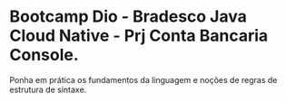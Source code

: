 # Bootcamp Dio - Bradesco Java Cloud Native - Prj Conta Bancaria Console.
Ponha em prática os fundamentos da linguagem e noções de regras de estrutura de sintaxe.
